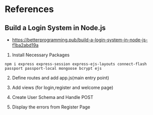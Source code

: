 # References

## Build a Login System in Node.js
+ https://betterprogramming.pub/build-a-login-system-in-node-js-f1ba2abd19a

1. Install Necessary Packages
```
npm i express express-session express-ejs-layouts connect-flash passport passport-local mongoose bcrypt ejs
```

2. Define routes and add app.js(main entry point)

3. Add views (for login,register and welcome page)

4. Create User Schema and Handle POST

5. Display the errors from Register Page